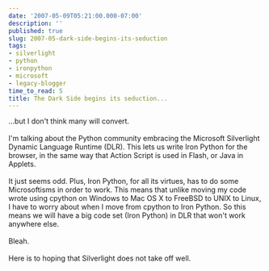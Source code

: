 ```yaml
---
date: '2007-05-09T05:21:00.000-07:00'
description: ''
published: true
slug: 2007-05-dark-side-begins-its-seduction
tags:
- silverlight
- python
- ironpython
- microsoft
- legacy-blogger
time_to_read: 5
title: The Dark Side begins its seduction...
---
```


...but I don't think many will convert.<br /><br />I'm talking about the Python community embracing the Microsoft Silverlight Dynamic Language Runtime (DLR).  This lets us write Iron Python for the browser, in the same way that Action Script is used in Flash, or Java in Applets.<br /><br />It just seems odd.  Plus, Iron Python, for all its virtues, has to do some Microsoftisms in order to work.  This means that unlike moving my code wrote using cpython on Windows to Mac OS X to FreeBSD to UNIX to Linux, I have to worry about when I move from cpython to Iron Python.  So this means we will have a big code set (Iron Python) in DLR that won't work anywhere else.<br /><br />Bleah.<br /><br />Here is to hoping that Silverlight does not take off well.
